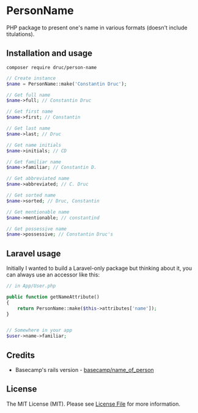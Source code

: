 # PersonName
PHP package to present one's name in various formats (doesn't include titulations).

## Installation and usage
`composer require druc/person-name`

```php
// Create instance
$name = PersonName::make('Constantin Druc');

// Get full name
$name->full; // Constantin Druc

// Get first name
$name->first; // Constantin

// Get last name
$name->last; // Druc

// Get name initials
$name->initials; // CD

// Get familiar name
$name->familiar; // Constantin D.

// Get abbreviated name
$name->abbreviated; // C. Druc

// Get sorted name
$name->sorted; // Druc, Constantin

// Get mentionable name
$name->mentionable; // constantind

// Get possessive name
$name->possessive; // Constantin Druc's
```

## Laravel usage
Initially I wanted to build a Laravel-only package but thinking about it, you can always use an accessor like this:
```php
// in App/User.php

public function getNameAttribute() 
{
    return PersonName::make($this->attributes['name']);
}


// Somewhere in your app
$user->name->familiar;
```

## Credits
- Basecamp's rails version - [basecamp/name_of_person](https://github.com/basecamp/name_of_person)  

## License
The MIT License (MIT). Please see [License File](LICENSE.md) for more information.
